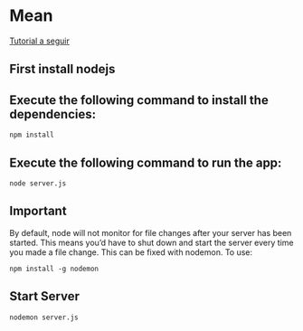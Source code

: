 # Mean

[Tutorial a seguir](https://scotch.io/tutorials/creating-a-single-page-todo-app-with-node-and-angular)

## First install nodejs

## Execute the following command to install the dependencies:

	npm install

## Execute the following command to run the app:
	
	node server.js
	
## Important	
	
By default, node will not monitor for file changes after your server has been started. 
This means you’d have to shut down and start the server every time you made a file change. 
This can be fixed with nodemon. To use:
 
	npm install -g nodemon 
	
## Start Server

	nodemon server.js 
	


	